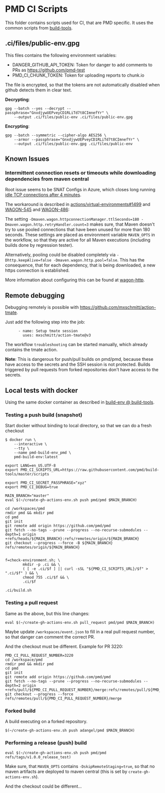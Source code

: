 # PMD CI Scripts

This folder contains scripts used for CI, that are PMD specific.
It uses the common scripts from [build-tools](https://github.com/pmd/build-tools).

## .ci/files/public-env.gpg

This files contains the following environment variables:

*   DANGER_GITHUB_API_TOKEN: Token for danger to add comments to PRs as <https://github.com/pmd-test>
*   PMD_CI_CHUNK_TOKEN: Token for uploading reports to chunk.io

The file is encrypted, so that the tokens are not automatically disabled when github detects them
in clear text.

**Decrypting**:

    gpg --batch --yes --decrypt --passphrase="GnxdjywUEPveyCD1RLiTd7t8CImnefYr" \
        --output .ci/files/public-env .ci/files/public-env.gpg

**Encrypting**:

    gpg --batch --symmetric --cipher-algo AES256 \
        --armor --passphrase="GnxdjywUEPveyCD1RLiTd7t8CImnefYr" \
        --output .ci/files/public-env.gpg .ci/files/public-env

## Known Issues

### Intermittent connection resets or timeouts while downloading dependencies from maven central

Root issue seems to be SNAT Configs in Azure, which closes long running [idle TCP connections
after 4 minutes](https://docs.microsoft.com/en-us/azure/load-balancer/troubleshoot-outbound-connection#idletimeout).

The workaround is described in [actions/virtual-environments#1499](https://github.com/actions/virtual-environments/issues/1499)
and [WAGON-545](https://issues.apache.org/jira/browse/WAGON-545)
and [WAGON-486](https://issues.apache.org/jira/browse/WAGON-486):

The setting `-Dmaven.wagon.httpconnectionManager.ttlSeconds=180 -Dmaven.wagon.http.retryHandler.count=3`
makes sure, that Maven doesn't try to use pooled connections that have been unused for more than 180 seconds.
These settings are placed as environment variable `MAVEN_OPTS` in the workflow, so that they are active for
all Maven executions (including builds done by regression tester).

Alternatively, pooling could be disabled completely via `-Dhttp.keepAlive=false -Dmaven.wagon.http.pool=false`.
This has the consequence, that for each dependency, that is being downloaded, a new https connection is
established.

More information about configuring this can be found at [wagon-http](https://maven.apache.org/wagon/wagon-providers/wagon-http/).

## Remote debugging

Debugging remotely is possible with <https://github.com/mxschmitt/action-tmate>.

Just add the following step into the job:

```
      - name: Setup tmate session
        uses: mxschmitt/action-tmate@v3
```

The workflow `troubleshooting` can be started manually, which already contains the tmate action.

**Note**: This is dangerous for push/pull builds on pmd/pmd, because these have access to the secrets and the SSH session
is not protected. Builds triggered by pull requests from forked repositories don't have access to the secrets.

## Local tests with docker

Using the same docker container as described in [build-env @ build-tools](https://github.com/pmd/build-tools).

### Testing a push build (snapshot)

Start docker without binding to local directory, so that we can do a fresh checkout

    $ docker run \
        --interactive \
        --tty \
        --name pmd-build-env_pmd \
        pmd-build-env:latest


```
export LANG=en_US.UTF-8
export PMD_CI_SCRIPTS_URL=https://raw.githubusercontent.com/pmd/build-tools/master/scripts

export PMD_CI_SECRET_PASSPHRASE="xyz"
export PMD_CI_DEBUG=true

MAIN_BRANCH="master"
eval $(~/create-gh-actions-env.sh push pmd/pmd $MAIN_BRANCH)

cd /workspaces/pmd
rmdir pmd && mkdir pmd
cd pmd
git init
git remote add origin https://github.com/pmd/pmd
git fetch --no-tags --prune --progress --no-recurse-submodules --depth=1 origin +refs/heads/${MAIN_BRANCH}:refs/remotes/origin/${MAIN_BRANCH}
git checkout --progress --force -B ${MAIN_BRANCH} refs/remotes/origin/${MAIN_BRANCH}


f=check-environment.sh; \
        mkdir -p .ci && \
        ( [ -e .ci/$f ] || curl -sSL "${PMD_CI_SCRIPTS_URL}/$f" > ".ci/$f" ) && \
        chmod 755 .ci/$f && \
        .ci/$f

.ci/build.sh
```

### Testing a pull request

Same as the above, but this line changes:

```
eval $(~/create-gh-actions-env.sh pull_request pmd/pmd $MAIN_BRANCH)
```

Maybe update `/workspaces/event.json` to fill in a real pull request number, so that
danger can comment the correct PR.

And the checkout must be different. Example for PR 3220:

```
PMD_CI_PULL_REQUEST_NUMBER=3220
cd /workspace/pmd
rmdir pmd && mkdir pmd
cd pmd
git init
git remote add origin https://github.com/pmd/pmd
git fetch --no-tags --prune --progress --no-recurse-submodules --depth=2 origin +refs/pull/${PMD_CI_PULL_REQUEST_NUMBER}/merge:refs/remotes/pull/${PMD_CI_PULL_REQUEST_NUMBER}/merge
git checkout --progress --force refs/remotes/pull/${PMD_CI_PULL_REQUEST_NUMBER}/merge
```

### Forked build

A build executing on a forked repository.

```
$(~/create-gh-actions-env.sh push adangel/pmd $MAIN_BRANCH)
```


### Performing a release (push) build

```
eval $(~/create-gh-actions-env.sh push pmd/pmd refs/tags/v1.0.0_release_test)
```

Make sure, that `MAVEN_OPTS` contains `-DskipRemoteStaging=true`, so that no maven artifacts are deployed
to maven central (this is set by `create-gh-actions-env.sh`).

And the checkout could be different...


